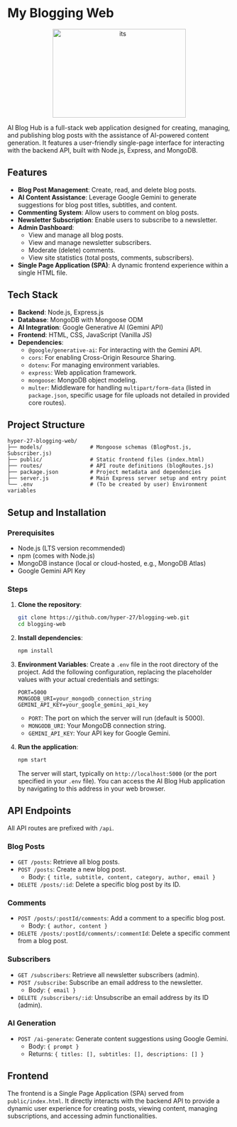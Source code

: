 # My Blogging Web
<p align="center"><img  src="https://e7.pngegg.com/pngimages/598/629/png-clipart-vegeta-goku-dragon-ball-saiyan-super-saiya-lucky-draw-vertebrate-computer-wallpaper.png" alt="its" height=200px width=300px/></p>
AI Blog Hub is a full-stack web application designed for creating, managing, and publishing blog posts with the assistance of AI-powered content generation. It features a user-friendly single-page interface for interacting with the backend API, built with Node.js, Express, and MongoDB.

## Features

*   **Blog Post Management**: Create, read, and delete blog posts.
*   **AI Content Assistance**: Leverage Google Gemini to generate suggestions for blog post titles, subtitles, and content.
*   **Commenting System**: Allow users to comment on blog posts.
*   **Newsletter Subscription**: Enable users to subscribe to a newsletter.
*   **Admin Dashboard**:
    *   View and manage all blog posts.
    *   View and manage newsletter subscribers.
    *   Moderate (delete) comments.
    *   View site statistics (total posts, comments, subscribers).
*   **Single Page Application (SPA)**: A dynamic frontend experience within a single HTML file.

## Tech Stack

*   **Backend**: Node.js, Express.js
*   **Database**: MongoDB with Mongoose ODM
*   **AI Integration**: Google Generative AI (Gemini API)
*   **Frontend**: HTML, CSS, JavaScript (Vanilla JS)
*   **Dependencies**:
    *   `@google/generative-ai`: For interacting with the Gemini API.
    *   `cors`: For enabling Cross-Origin Resource Sharing.
    *   `dotenv`: For managing environment variables.
    *   `express`: Web application framework.
    *   `mongoose`: MongoDB object modeling.
    *   `multer`: Middleware for handling `multipart/form-data` (listed in `package.json`, specific usage for file uploads not detailed in provided core routes).

## Project Structure

```
hyper-27-blogging-web/
├── models/               # Mongoose schemas (BlogPost.js, Subscriber.js)
├── public/               # Static frontend files (index.html)
├── routes/               # API route definitions (blogRoutes.js)
├── package.json          # Project metadata and dependencies
├── server.js             # Main Express server setup and entry point
└── .env                  # (To be created by user) Environment variables
```

## Setup and Installation

### Prerequisites

*   Node.js (LTS version recommended)
*   npm (comes with Node.js)
*   MongoDB instance (local or cloud-hosted, e.g., MongoDB Atlas)
*   Google Gemini API Key

### Steps

1.  **Clone the repository**:
    ```bash
    git clone https://github.com/hyper-27/blogging-web.git
    cd blogging-web
    ```

2.  **Install dependencies**:
    ```bash
    npm install
    ```

3.  **Environment Variables**:
    Create a `.env` file in the root directory of the project. Add the following configuration, replacing the placeholder values with your actual credentials and settings:
    ```env
    PORT=5000
    MONGODB_URI=your_mongodb_connection_string
    GEMINI_API_KEY=your_google_gemini_api_key
    ```
    *   `PORT`: The port on which the server will run (default is 5000).
    *   `MONGODB_URI`: Your MongoDB connection string.
    *   `GEMINI_API_KEY`: Your API key for Google Gemini.

4.  **Run the application**:
    ```bash
    npm start
    ```
    The server will start, typically on `http://localhost:5000` (or the port specified in your `.env` file). You can access the AI Blog Hub application by navigating to this address in your web browser.

## API Endpoints

All API routes are prefixed with `/api`.

### Blog Posts
*   `GET /posts`: Retrieve all blog posts.
*   `POST /posts`: Create a new blog post.
    *   Body: `{ title, subtitle, content, category, author, email }`
*   `DELETE /posts/:id`: Delete a specific blog post by its ID.

### Comments
*   `POST /posts/:postId/comments`: Add a comment to a specific blog post.
    *   Body: `{ author, content }`
*   `DELETE /posts/:postId/comments/:commentId`: Delete a specific comment from a blog post.

### Subscribers
*   `GET /subscribers`: Retrieve all newsletter subscribers (admin).
*   `POST /subscribe`: Subscribe an email address to the newsletter.
    *   Body: `{ email }`
*   `DELETE /subscribers/:id`: Unsubscribe an email address by its ID (admin).

### AI Generation
*   `POST /ai-generate`: Generate content suggestions using Google Gemini.
    *   Body: `{ prompt }`
    *   Returns: `{ titles: [], subtitles: [], descriptions: [] }`

## Frontend

The frontend is a Single Page Application (SPA) served from `public/index.html`. It directly interacts with the backend API to provide a dynamic user experience for creating posts, viewing content, managing subscriptions, and accessing admin functionalities.
